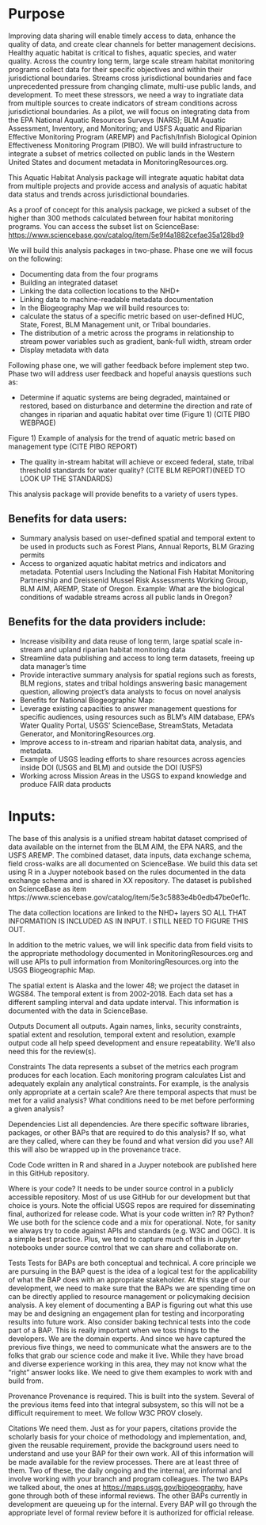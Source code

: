 <h1>Purpose </h1>

Improving data sharing will enable timely access to data, enhance the quality of data, and create clear channels for better management decisions.  Healthy aquatic habitat is critical to fishes, aquatic species, and water quality. Across the country long term, large scale stream habitat monitoring programs collect data for their specific objectives and within their jurisdictional boundaries.  Streams cross jurisdictional boundaries and face unprecedented pressure from changing climate, multi-use public lands, and development. To meet these stressors, we need a way to ingratiate data from multiple sources to create indicators of stream conditions across jurisdictional boundaries. As a pilot, we will focus on integrating data from the EPA National Aquatic Resources Surveys (NARS); BLM Aquatic Assessment, Inventory, and Monitoring; and USFS Aquatic and Riparian Effective Monitoring Program (AREMP) and Pacfish/Infish Biological Opinion Effectiveness Monitoring Program (PIBO). We will build infrastructure to integrate a subset of metrics collected on public lands in the Western United States and document metadata in MonitoringResources.org.

This Aquatic Habitat Analysis package will integrate aquatic habitat data from multiple projects and provide access and analysis of aquatic habitat data status and trends across jurisdictional boundaries.  

As a proof of concept for this analysis package, we picked a subset of the higher than 300 methods calculated between four habitat monitoring programs. You can access the subset list on ScienceBase: https://www.sciencebase.gov/catalog/item/5e9f4a1882cefae35a128bd9

We will build this analysis packages in two-phase.  Phase one we will focus on the following: 
<ul>
<li>Documenting data from the four programs</li>
<li>Building an integrated dataset </li>
<li>Linking the data collection locations to the NHD+ </li>
<li>Linking data to machine-readable metadata documentation </li>
<li>In the Biogeography Map we will build resources to: </li>
	<li> calculate the status of a specific metric based on user-defined HUC, State, Forest, BLM Management unit, or Tribal boundaries. </li>
	<li> The distribution of a metric across the programs in relationship to stream power variables such as gradient, bank-full width, stream order </li>
	<li>Display metadata with data </li>
	</ul>
	

Following phase one, we will gather feedback before implement step two. Phase two will address user feedback and hopeful anaysis questions such as: 
<ul>
<li> Determine if aquatic systems are being degraded, maintained or restored, based on disturbance and determine the direction and rate of changes in riparian and aquatic habitat over time (Figure 1)   (CITE PIBO WEBPAGE) </li>
</ul>


Figure 1) Example of analysis for the trend of aquatic metric based on management type (CITE PIBO REPORT) 

*  The quality in-stream habitat will achieve or exceed federal, state, tribal threshold standards for water quality? (CITE BLM REPORT)(NEED TO LOOK UP THE STANDARDS) 
 
This analysis package will provide benefits to a variety of users types. 

<h2>Benefits for data users: </h2>
<ul>
<li>Summary analysis based on user-defined spatial and temporal extent to be used in products such as Forest Plans, Annual Reports, BLM Grazing permits </li>
<li>Access to organized aquatic habitat metrics and indicators and metadata. Potential users Including the National Fish Habitat Monitoring Partnership and Dreissenid Mussel Risk Assessments Working Group, BLM AIM, AREMP, State of Oregon. Example: What are the biological conditions of wadable streams across all public lands in Oregon? </li>
</ul>

<h2> Benefits for the data providers include: </h2>
<ul>
<li>Increase visibility and data reuse of long term, large spatial scale in-stream and upland riparian habitat monitoring data </li>
<li> Streamline data publishing and access to long term datasets, freeing up data manager’s time </li>
<li> Provide interactive summary analysis for spatial regions such as forests, BLM regions, states and tribal holdings answering basic management question, allowing project’s data analysts to focus on novel analysis </li>
<li> Benefits for National Biogeographic Map: </li>
<li> Leverage existing capacities to answer management questions for specific audiences, using resources such as BLM’s AIM database, EPA’s Water Quality Portal, USGS’ ScienceBase, StreamStats, Metadata Generator, and MonitoringResources.org. </li>
<li>Improve access to in-stream and riparian habitat data, analysis, and metadata. </li>
<li>Example of USGS leading efforts to share resources across agencies inside DOI (USGS and BLM) and outside the DOI (USFS)</li>
<li> Working across Mission Areas in the USGS to expand knowledge and produce FAIR data products </li>
</ul>

<h1>Inputs: </h1>
The base of this analysis is a unified stream habitat dataset comprised of data available on the internet from the BLM AIM, the EPA NARS, and the USFS AREMP.  The combined dataset, data inputs, data exchange schema, field cross-walks are all documented on ScienceBase.  We build this data set using R in a Juyper notebook based on the rules documented in the data exchange schema and is shared in XX repository.   The dataset is published on ScienceBase as item https://www.sciencebase.gov/catalog/item/5e3c5883e4b0edb47be0ef1c. 

The data collection locations are linked to the NHD+ layers SO ALL THAT INFORMATION IS INCLUDED AS IN INPUT. I STILL NEED TO FIGURE THIS OUT. 

In addition to the metric values, we will link specific data from field visits to the appropriate methodology documented in MonitoringResources.org and will use APIs to pull information from MonitoringResources.org into the USGS Biogeographic Map.  

The spatial extent is Alaska and the lower 48; we project the dataset in  WGS84. The temporal extent is from 2002-2018. Each data set has a different sampling interval and data update interval. This information is documented with the data in ScienceBase. 


Outputs
Document all outputs. Again names, links, security constraints, spatial extent and resolution, temporal extent and resolution, example output code all help speed development and ensure repeatability. We’ll also need this for the review(s).


Constraints
The data represents a subset of the metrics each program produces for each location.  Each monitoring program calculates  List and adequately explain any analytical constraints. For example, is the analysis only appropriate at a certain scale? Are there temporal aspects that must be met for a valid analysis? What conditions need to be met before performing a given analysis?

Dependencies
List all dependencies. Are there specific software libraries, packages, or other BAPs that are required to do this analysis? If so, what are they called, where can they be found and what version did you use? All this will also be wrapped up in the provenance trace.

Code
Code written in R and shared in a Juyper notebook are published here in this GitHub repository. 

Where is your code? It needs to be under source control in a publicly accessible repository. Most of us use GitHub for our development but that choice is yours. Note the official USGS repos are required for disseminating final, authorized for release code. What is your code written in? R? Python? We use both for the science code and a mix for operational. Note, for sanity we always try to code against APIs and standards (e.g. W3C and OGC). It is a simple best practice. Plus, we tend to capture much of this in Jupyter notebooks under source control that we can share and collaborate on.

Tests
Tests for BAPs are both conceptual and technical. A core principle we are pursuing in the BAP quest is the idea of a logical test for the applicability of what the BAP does with an appropriate stakeholder. At this stage of our development, we need to make sure that the BAPs we are spending time on can be directly applied to resource management or policymaking decision analysis. A key element of documenting a BAP is figuring out what this use may be and designing an engagement plan for testing and incorporating results into future work.
Also consider baking technical tests into the code part of a BAP. This is really important when we toss things to the developers. We are the domain experts. And since we have captured the previous five things, we need to communicate what the answers are to the folks that grab our science code and make it live. While they have broad and diverse experience working in this area, they may not know what the “right” answer looks like. We need to give them examples to work with and build from.

Provenance
Provenance is required. This is built into the system. Several of the previous items feed into that integral subsystem, so this will not be a difficult requirement to meet. We follow W3C PROV closely.

Citations
We need them. Just as for your papers, citations provide the scholarly basis for your choice of methodology and implementation, and, given the reusable requirement, provide the background users need to understand and use your BAP for their own work.
All of this information will be made available for the review processes. There are at least three of them. Two of these, the daily ongoing and the internal, are informal and involve working with your branch and program colleagues. The two BAPs we talked about, the ones at https://maps.usgs.gov/biogeography, have gone through both of these informal reviews. The other BAPs currently in development are queueing up for the internal. Every BAP will go through the appropriate level of formal review before it is authorized for official release.
